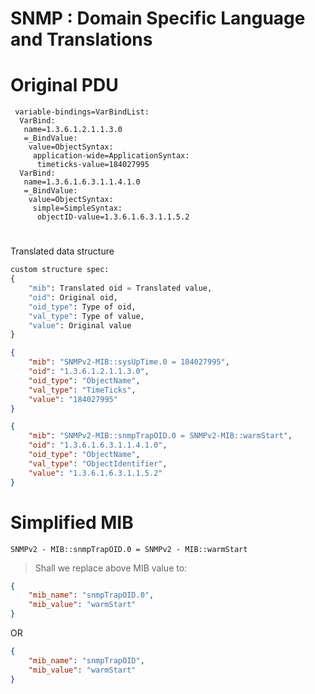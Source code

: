 # SNMP : Domain Specific Language and Translations

# Original PDU

```
 variable-bindings=VarBindList:
  VarBind:
   name=1.3.6.1.2.1.1.3.0
   =_BindValue:
    value=ObjectSyntax:
     application-wide=ApplicationSyntax:
      timeticks-value=184027995
  VarBind:
   name=1.3.6.1.6.3.1.1.4.1.0
   =_BindValue:
    value=ObjectSyntax:
     simple=SimpleSyntax:
      objectID-value=1.3.6.1.6.3.1.1.5.2
```

#
Translated data structure

```py
custom structure spec:
{
    "mib": Translated oid = Translated value,
    "oid": Original oid,
    "oid_type": Type of oid,
    "val_type": Type of value,
    "value": Original value
}
```

```json
{
    "mib": "SNMPv2-MIB::sysUpTime.0 = 184027995",
    "oid": "1.3.6.1.2.1.1.3.0",
    "oid_type": "ObjectName",
    "val_type": "TimeTicks",
    "value": "184027995"
}
```

```json
{
    "mib": "SNMPv2-MIB::snmpTrapOID.0 = SNMPv2-MIB::warmStart",
    "oid": "1.3.6.1.6.3.1.1.4.1.0",
    "oid_type": "ObjectName",
    "val_type": "ObjectIdentifier",
    "value": "1.3.6.1.6.3.1.1.5.2"
}
```




# Simplified MIB

```
SNMPv2 - MIB::snmpTrapOID.0 = SNMPv2 - MIB::warmStart
```

> Shall we replace above MIB value to:


```json
{
    "mib_name": "snmpTrapOID.0",
    "mib_value": "warmStart"
}
```

OR


```json
{
    "mib_name": "snmpTrapOID",
    "mib_value": "warmStart"
}
```